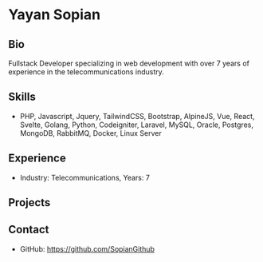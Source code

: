 # Yayan Sopian

## Bio
Fullstack Developer specializing in web development with over 7 years of experience in the telecommunications industry.

## Skills
- PHP, Javascript, Jquery, TailwindCSS, Bootstrap, AlpineJS, Vue, React, Svelte, Golang, Python, Codeigniter, Laravel, MySQL, Oracle, Postgres, MongoDB, RabbitMQ, Docker, Linux Server

## Experience
- Industry: Telecommunications, Years: 7

## Projects

## Contact
- GitHub: https://github.com/SopianGithub

